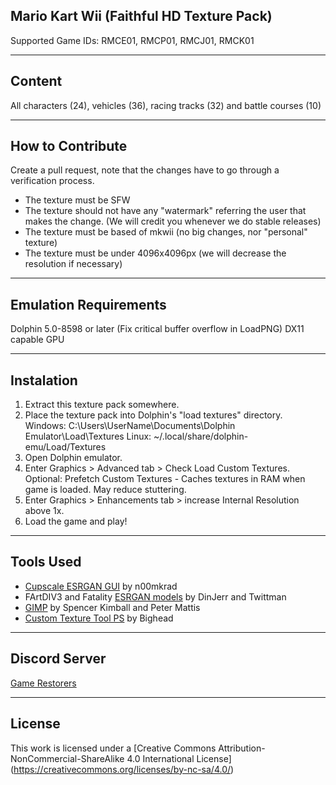 ##  Mario Kart Wii (Faithful HD Texture Pack)
Supported Game IDs: RMCE01, RMCP01, RMCJ01, RMCK01

-----------------------------

## Content
All characters (24), vehicles (36), racing tracks (32) and battle courses (10)

-----------------------------

## How to Contribute
Create a pull request, note that the changes have to go through a verification process.

- The texture must be SFW
- The texture should not have any "watermark" referring the user that makes the change. (We will credit you whenever we do stable releases)
- The texture must be based of mkwii (no big changes, nor "personal" texture)
- The texture must be under 4096x4096px (we will decrease the resolution if necessary)

-----------------------------

## Emulation Requirements
Dolphin 5.0-8598 or later (Fix critical buffer overflow in LoadPNG)
DX11 capable GPU

-----------------------------

## Instalation
1. Extract this texture pack somewhere.
2. Place the texture pack into Dolphin's "load textures" directory.
Windows: C:\Users\UserName\Documents\Dolphin Emulator\Load\Textures
Linux: ~/.local/share/dolphin-emu/Load/Textures
3. Open Dolphin emulator.
4. Enter Graphics > Advanced tab > Check Load Custom Textures.
Optional: Prefetch Custom Textures - Caches textures in RAM when game is loaded. May reduce stuttering.
5. Enter Graphics > Enhancements tab > increase Internal Resolution above 1x.
6. Load the game and play! 

-----------------------------

## Tools Used
- [Cupscale ESRGAN GUI](https://github.com/n00mkrad/cupscale) by n00mkrad
- FArtDIV3 and Fatality [ESRGAN models](https://upscale.wiki/wiki/Model_Database) by DinJerr and Twittman
- [GIMP](https://www.gimp.org/) by Spencer Kimball and Peter Mattis
- [Custom Texture Tool PS](https://forums.dolphin-emu.org/Thread-custom-texture-tool-ps-v49-0) by Bighead 

-----------------------------

## Discord Server
[Game Restorers](https://discord.gg/S2su5b74K9)

-----------------------------

## License
This work is licensed under a [Creative Commons Attribution-NonCommercial-ShareAlike 4.0 International License] (https://creativecommons.org/licenses/by-nc-sa/4.0/)

